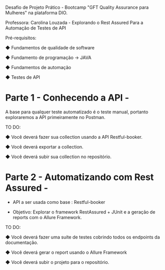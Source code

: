 Desafio de Projeto Prático - Bootcamp "GFT Quality Assurance para Mulheres" na plataforma DIO.

Professora: Carolina Louzada - Explorando o Rest Assured Para a Automação de Testes de API

Pré-requisitos:

◆ Fundamentos de qualidade de software

◆ Fundamento de programação -> JAVA

◆ Fundamentos de automação

◆ Testes de API

# Parte 1 - Conhecendo a API -

A base para qualquer teste automatizado é o teste manual, portanto exploraremos a API
primeiramente no Postman.
  
TO DO:

◆ Você deverá fazer sua collection usando a API Restful-booker.

◆ Você deverá exportar a collection.

◆ Você deverá subir sua collection no repositório.

# Parte 2 - Automatizando com Rest Assured -

* API a ser usada como base : Restful-booker

* Objetivo: Explorar o framework RestAssured + JUnit e a geração de reports com o Allure Framework.

TO DO:

◆ Você deverá fazer uma suíte de testes cobrindo todos
os endpoints da documentação.

◆ Você deverá gerar o report usando o Allure Framework

◆ Você deverá subir o projeto para o repositório.


